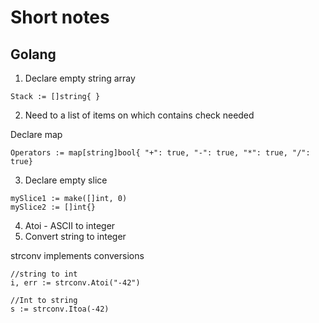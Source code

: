 # Short notes

## Golang

1. Declare empty string array

```Stack := []string{ }```

2. Need to a list of items on which contains check needed 

Declare map

```Operators := map[string]bool{ "+": true, "-": true, "*": true, "/": true}```

3. Declare empty slice
```
mySlice1 := make([]int, 0)
mySlice2 := []int{}
```
4. Atoi - ASCII to integer
5. Convert string to integer 

strconv implements conversions
```
//string to int
i, err := strconv.Atoi("-42")

//Int to string
s := strconv.Itoa(-42)
```

